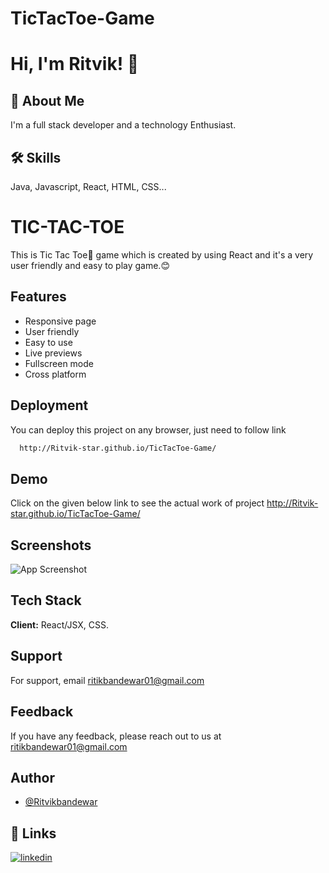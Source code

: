 # TicTacToe-Game


# Hi, I'm Ritvik! 👋

  
## 🚀 About Me
I'm a full stack developer and a technology Enthusiast.

  
## 🛠 Skills
Java, Javascript, React, HTML, CSS...

  # TIC-TAC-TOE

This is Tic Tac Toe🤩 game which is created by using React and it's a very user friendly and easy to play game.😊


## Features

- Responsive page
- User friendly
- Easy to use
- Live previews
- Fullscreen mode
- Cross platform

  
## Deployment

You can deploy this project on any browser, just need to follow link

```bash
  http://Ritvik-star.github.io/TicTacToe-Game/
```

  
## Demo

Click on the given below link to see the actual work of project http://Ritvik-star.github.io/TicTacToe-Game/

  
## Screenshots

![App Screenshot](https://drive.google.com/file/d/1HBoXvWN8vp91hz5n3Q256I0pNgPxJygU/view?usp=sharing)

  
## Tech Stack

**Client:** React/JSX, CSS. 


  
## Support

For support, email ritikbandewar01@gmail.com 

  
## Feedback

If you have any feedback, please reach out to us at ritikbandewar01@gmail.com

  
## Author

- [@Ritvikbandewar](https://github.com/Ritvik-star)

  
## 🔗 Links
[![linkedin](https://img.shields.io/badge/linkedin-0A66C2?style=for-the-badge&logo=linkedin&logoColor=white)](https://www.linkedin.com/in/ritvik-bandewar-188978166/)

  
